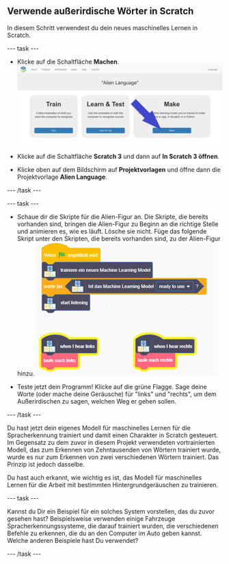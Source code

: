 ## Verwende außerirdische Wörter in Scratch
In diesem Schritt verwendest du dein neues maschinelles Lernen in Scratch.

--- task ---

+ Klicke auf die Schaltfläche **Machen**. ![Pfeil, der auf die Schaltfläche "Machen" zeigt](images/make-annotated.png)

+ Klicke auf die Schaltfläche **Scratch 3** und dann auf **In Scratch 3 öffnen**.

+ Klicke oben auf dem Bildschirm auf **Projektvorlagen** und öffne dann die Projektvorlage **Alien Language**.

--- /task ---

--- task ---

+ Schaue dir die Skripte für die Alien-Figur an. Die Skripte, die bereits vorhanden sind, bringen die Alien-Figur zu Beginn an die richtige Stelle und animieren es, wie es läuft. Lösche sie nicht. Füge das folgende Skript unter den Skripten, die bereits vorhanden sind, zu der Alien-Figur hinzu. ![Neue hinzuzufügende Skripte, einschließlich neuer Schaltflächen zur Verwendung deines Modells für maschinelles Lernen](images/add-new-blocks.png)

+ Teste jetzt dein Programm! Klicke auf die grüne Flagge. Sage deine Worte (oder mache deine Geräusche) für "links" und "rechts", um dem Außerirdischen zu sagen, welchen Weg er gehen sollen.

--- /task ---

Du hast jetzt dein eigenes Modell für maschinelles Lernen für die Spracherkennung trainiert und damit einen Charakter in Scratch gesteuert. Im Gegensatz zu dem zuvor in diesem Projekt verwendeten vortrainierten Modell, das zum Erkennen von Zehntausenden von Wörtern trainiert wurde, wurde es nur zum Erkennen von zwei verschiedenen Wörtern trainiert. Das Prinzip ist jedoch dasselbe.

Du hast auch erkannt, wie wichtig es ist, das Modell für maschinelles Lernen für die Arbeit mit bestimmten Hintergrundgeräuschen zu trainieren.

--- task ---

Kannst du Dir ein Beispiel für ein solches System vorstellen, das du zuvor gesehen hast? Beispielsweise verwenden einige Fahrzeuge Spracherkennungssysteme, die darauf trainiert wurden, die verschiedenen Befehle zu erkennen, die du an den Computer im Auto geben kannst. Welche anderen Beispiele hast Du verwendet?

--- /task ---
